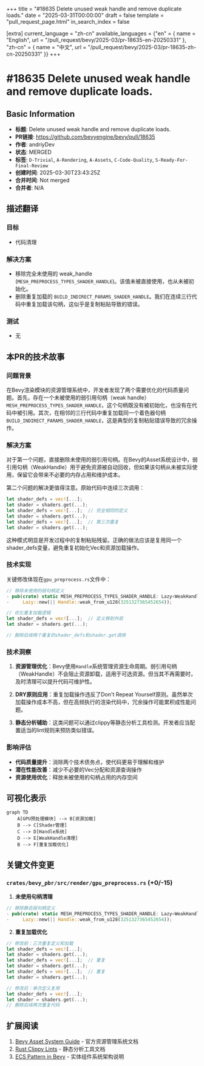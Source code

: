 +++
title = "#18635 Delete unused weak handle and remove duplicate loads."
date = "2025-03-31T00:00:00"
draft = false
template = "pull_request_page.html"
in_search_index = false

[extra]
current_language = "zh-cn"
available_languages = {"en" = { name = "English", url = "/pull_request/bevy/2025-03/pr-18635-en-20250331" }, "zh-cn" = { name = "中文", url = "/pull_request/bevy/2025-03/pr-18635-zh-cn-20250331" }}
+++

# #18635 Delete unused weak handle and remove duplicate loads.

## Basic Information
- **标题**: Delete unused weak handle and remove duplicate loads.
- **PR链接**: https://github.com/bevyengine/bevy/pull/18635
- **作者**: andriyDev
- **状态**: MERGED
- **标签**: `D-Trivial`, `A-Rendering`, `A-Assets`, `C-Code-Quality`, `S-Ready-For-Final-Review`
- **创建时间**: 2025-03-30T23:43:25Z
- **合并时间**: Not merged
- **合并者**: N/A

## 描述翻译
### 目标
- 代码清理

### 解决方案
- 移除完全未使用的 weak_handle (`MESH_PREPROCESS_TYPES_SHADER_HANDLE`)。该值未被直接使用，也从未被初始化。
- 删除重复加载的 `BUILD_INDIRECT_PARAMS_SHADER_HANDLE`。我们在连续三行代码中重复加载该句柄，这似乎是复制粘贴导致的错误。

### 测试
- 无

## 本PR的技术故事

### 问题背景
在Bevy渲染模块的资源管理系统中，开发者发现了两个需要优化的代码质量问题。首先，存在一个未被使用的弱引用句柄（weak handle）`MESH_PREPROCESS_TYPES_SHADER_HANDLE`，这个句柄既没有被初始化，也没有在代码中被引用。其次，在相邻的三行代码中重复加载同一个着色器句柄`BUILD_INDIRECT_PARAMS_SHADER_HANDLE`，这是典型的复制粘贴错误导致的冗余操作。

### 解决方案
对于第一个问题，直接删除未使用的弱引用句柄。在Bevy的Asset系统设计中，弱引用句柄（WeakHandle）用于避免资源被自动回收，但如果该句柄从未被实际使用，保留它会带来不必要的内存占用和维护成本。

第二个问题的解决更值得注意。原始代码中连续三次调用：
```rust
let shader_defs = vec![...];
let shader = shaders.get(...);
let shader_defs = vec![...];  // 完全相同的定义
let shader = shaders.get(...); 
let shader_defs = vec![...];  // 第三次重复
let shader = shaders.get(...);
```
这种模式明显是开发过程中的复制粘贴残留。正确的做法应该是复用同一个shader_defs变量，避免重复初始化Vec和资源加载操作。

### 技术实现
关键修改体现在`gpu_preprocess.rs`文件中：
```rust
// 移除未使用的弱句柄定义
- pub(crate) static MESH_PREPROCESS_TYPES_SHADER_HANDLE: Lazy<WeakHandle<Shader>> =
-     Lazy::new(|| Handle::weak_from_u128(3251327365452654));

// 优化重复加载逻辑
let shader_defs = vec![...];  // 定义移到外层
let shader = shaders.get(...);

// 删除后续两个重复的shader_defs和shader.get调用
```

### 技术洞察
1. **资源管理优化**：Bevy使用`Handle`系统管理资源生命周期。弱引用句柄（WeakHandle）不会阻止资源卸载，适用于可选资源。但当其不再需要时，及时清理可以提升代码可维护性。

2. **DRY原则应用**：重复加载操作违反了Don't Repeat Yourself原则。虽然单次加载操作成本不高，但在高频执行的渲染代码中，冗余操作可能累积成性能问题。

3. **静态分析辅助**：这类问题可以通过clippy等静态分析工具检测。开发者应当配置适当的lint规则来预防类似错误。

### 影响评估
- **代码质量提升**：消除两个技术债务点，使代码更易于理解和维护
- **潜在性能改善**：减少不必要的Vec分配和资源查询操作
- **资源使用优化**：释放未被使用的句柄占用的内存空间

## 可视化表示

```mermaid
graph TD
    A[GPU预处理模块] --> B[资源加载]
    B --> C[Shader管理]
    C --> D[Handle系统]
    D --> E[WeakHandle清理]
    B --> F[重复加载优化]
```

## 关键文件变更

### `crates/bevy_pbr/src/render/gpu_preprocess.rs` (+0/-15)
1. **未使用句柄清理**
```rust
// 移除静态弱句柄定义
- pub(crate) static MESH_PREPROCESS_TYPES_SHADER_HANDLE: Lazy<WeakHandle<Shader>> =
-     Lazy::new(|| Handle::weak_from_u128(3251327365452654));
```

2. **重复加载优化**
```rust
// 修改前：三次重复定义和加载
let shader_defs = vec![...];
let shader = shaders.get(...);
let shader_defs = vec![...];  // 重复
let shader = shaders.get(...);
let shader_defs = vec![...];  // 重复
let shader = shaders.get(...);

// 修改后：单次定义复用
let shader_defs = vec![...];
let shader = shaders.get(...);
// 删除后续两次重复代码
```

## 扩展阅读
1. [Bevy Asset System Guide](https://bevyengine.org/learn/book/assets/) - 官方资源管理系统文档
2. [Rust Clippy Lints](https://rust-lang.github.io/rust-clippy/master/) - 静态分析工具文档
3. [ECS Pattern in Bevy](https://bevyengine.org/learn/book/ecs/) - 实体组件系统架构说明